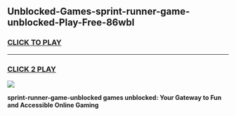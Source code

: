 
## Unblocked-Games-sprint-runner-game-unblocked-Play-Free-86wbl
<h3>
<a href="https://premium76.site?title=sprint-runner-game-unblocked&ref=24M">CLICK TO PLAY</a></h3>
<hr>

<h3>
<a href="https://premium76.site?title=sprint-runner-game-unblocked&ref=24M">CLICK 2 PLAY</a>
  
</h3>

<a href="https://premium76.site?title=sprint-runner-game-unblocked&ref=24M"><img src="https://clearcache.store/games.png"></a>


**sprint-runner-game-unblocked games unblocked: Your Gateway to Fun and Accessible Online Gaming**
